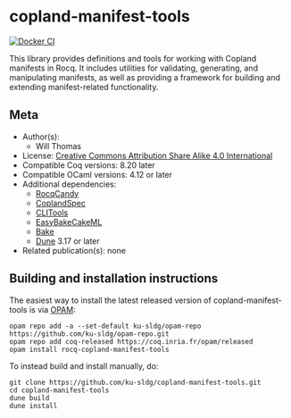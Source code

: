 <!---
This file was generated from `meta.yml`, please do not edit manually.
Follow the instructions on https://github.com/coq-community/templates to regenerate.
--->
# copland-manifest-tools

[![Docker CI][docker-action-shield]][docker-action-link]

[docker-action-shield]: https://github.com/ku-sldg/copland-manifest-tools/actions/workflows/docker-action.yml/badge.svg?branch=main
[docker-action-link]: https://github.com/ku-sldg/copland-manifest-tools/actions/workflows/docker-action.yml




This library provides definitions and tools for working with Copland manifests in Rocq. It includes utilities for validating, generating, and manipulating manifests, as well as providing a framework for building and extending manifest-related functionality.

## Meta

- Author(s):
  - Will Thomas
- License: [Creative Commons Attribution Share Alike 4.0 International](LICENSE)
- Compatible Coq versions: 8.20 later
- Compatible OCaml versions: 4.12 or later
- Additional dependencies:
  - [RocqCandy](https://github.com/ku-sldg/rocq-candy)
  - [CoplandSpec](https://github.com/ku-sldg/copland-spec)
  - [CLITools](https://github.com/ku-sldg/rocq-cli-tools)
  - [EasyBakeCakeML](https://github.com/Durbatuluk1701/EasyBakeCakeML)
  - [Bake](https://github.com/Durbatuluk1701/Bake)
  - [Dune](https://dune.build) 3.17 or later
- Related publication(s): none

## Building and installation instructions

The easiest way to install the latest released version of copland-manifest-tools
is via [OPAM](https://opam.ocaml.org/doc/Install.html):

```shell
opam repo add -a --set-default ku-sldg/opam-repo https://github.com/ku-sldg/opam-repo.git
opam repo add coq-released https://coq.inria.fr/opam/released
opam install rocq-copland-manifest-tools
```

To instead build and install manually, do:

``` shell
git clone https://github.com/ku-sldg/copland-manifest-tools.git
cd copland-manifest-tools
dune build
dune install
```



